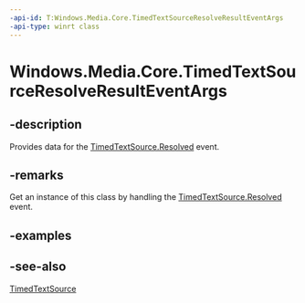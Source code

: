 ```yaml
---
-api-id: T:Windows.Media.Core.TimedTextSourceResolveResultEventArgs
-api-type: winrt class
---
```


<!-- Class syntax.
public class TimedTextSourceResolveResultEventArgs : Windows.Media.Core.ITimedTextSourceResolveResultEventArgs
-->

# Windows.Media.Core.TimedTextSourceResolveResultEventArgs

## -description
Provides data for the [TimedTextSource.Resolved](timedtextsource_resolved.md) event.

## -remarks
Get an instance of this class by handling the [TimedTextSource.Resolved](timedtextsource_resolved.md) event.

## -examples

## -see-also
[TimedTextSource](timedtextsource.md)